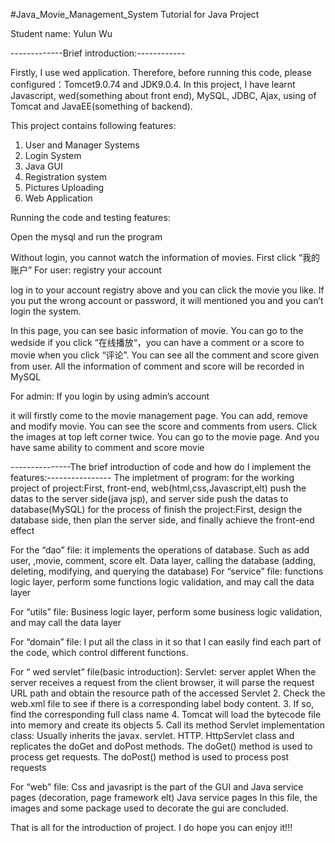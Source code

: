 #Java_Movie_Management_System
Tutorial for Java Project

Student name: Yulun Wu 

-------------Brief introduction:------------

Firstly, I use wed application. Therefore, before running this code, please configured：Tomcet9.0.74 and JDK9.0.4.
In this project, I have learnt Javascript, wed(something about front end), MySQL, JDBC, Ajax, using of Tomcat and JavaEE(something of backend).

This project contains following features: 
1.	User and Manager Systems
2.	Login System
3.	Java GUI
4.	Registration system
5.	Pictures Uploading
6.	Web Application

Running the code and testing features:

Open the mysql and run the program
 
Without login, you cannot watch the information of movies. First click “我的账户”
For user:
registry your account
 
log in to your account registry above and you can click the movie you like.
If you put the wrong account or password, it will mentioned you and you can’t login the system.
 
In this page, you can see basic information of movie.
You can go to the wedside if you click “在线播放“，you can have a comment or a score to movie when you click “评论”. You can see all the comment and score given from user.
All the information of comment and score will be recorded in MySQL
 
For admin:
If you login by using admin’s account
 
it will firstly come to the movie management page. You can add, remove and modify movie. You can see the score and comments from users. Click the images at top left corner twice. You can go to the movie page. And you have same ability to comment and score movie
 

---------------The brief introduction of code and how do I implement the features:----------------
The impletment of program:
for the working project of project:First, front-end, web(html,css,Javascript,elt) push the datas to the server side(java jsp), and server side push the datas to database(MySQL)
for the process of finish the project:First, design the database side, then plan the server side, and finally achieve the front-end effect


For the “dao” file: it implements the operations of database. Such as add user, ,movie, comment, score elt. Data layer, calling the database (adding, deleting, modifying, and querying the database)
For “service” file: functions logic layer, perform some functions logic validation, and may call the data layer

For “utils” file: Business logic layer, perform some business logic validation, and may call the data layer

For “domain” file: I put all the class in it so that I can easily find each part of the code, which control different functions.

For “ wed servlet” file(basic introduction):
Servlet: server applet
When the server receives a request from the client browser, it will parse the request URL path and obtain the resource path of the accessed Servlet
2. Check the web.xml file to see if there is a corresponding label body content.
3. If so, find the corresponding full class name
4. Tomcat will load the bytecode file into memory and create its objects
5. Call its method
Servlet implementation class: Usually inherits the javax. servlet. HTTP. HttpServlet class and replicates the doGet and doPost methods.
The doGet() method is used to process get requests.
The doPost() method is used to process post requests

For “web” file:
Css and javasript is the part of the GUI and Java service pages
(decoration, page framework elt)
Java service pages
In this file, the images and some package used to decorate the gui are concluded.

That is all for the introduction of project. I do hope you can enjoy it!!! 

 
